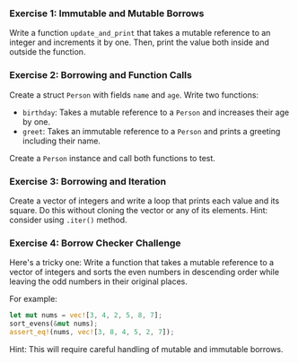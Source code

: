 ### Exercise 1: Immutable and Mutable Borrows
Write a function `update_and_print` that takes a mutable reference to an integer and increments it by one. Then, print the value both inside and outside the function.

### Exercise 2: Borrowing and Function Calls
Create a struct `Person` with fields `name` and `age`. Write two functions:
- `birthday`: Takes a mutable reference to a `Person` and increases their age by one.
- `greet`: Takes an immutable reference to a `Person` and prints a greeting including their name.

Create a `Person` instance and call both functions to test.

### Exercise 3: Borrowing and Iteration
Create a vector of integers and write a loop that prints each value and its square. Do this without cloning the vector or any of its elements. Hint: consider using `.iter()` method.

### Exercise 4: Borrow Checker Challenge
Here's a tricky one: Write a function that takes a mutable reference to a vector of integers and sorts the even numbers in descending order while leaving the odd numbers in their original places.

For example:
```rust
let mut nums = vec![3, 4, 2, 5, 8, 7];
sort_evens(&mut nums);
assert_eq!(nums, vec![3, 8, 4, 5, 2, 7]);
```
Hint: This will require careful handling of mutable and immutable borrows.
